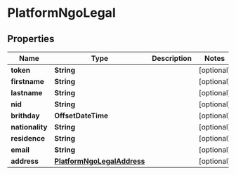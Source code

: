 

# PlatformNgoLegal


## Properties

Name | Type | Description | Notes
------------ | ------------- | ------------- | -------------
**token** | **String** |  |  [optional]
**firstname** | **String** |  |  [optional]
**lastname** | **String** |  |  [optional]
**nid** | **String** |  |  [optional]
**brithday** | **OffsetDateTime** |  |  [optional]
**nationality** | **String** |  |  [optional]
**residence** | **String** |  |  [optional]
**email** | **String** |  |  [optional]
**address** | [**PlatformNgoLegalAddress**](PlatformNgoLegalAddress.md) |  |  [optional]




